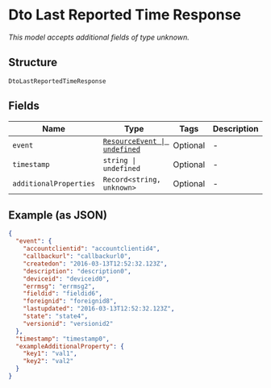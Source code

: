 
# Dto Last Reported Time Response

*This model accepts additional fields of type unknown.*

## Structure

`DtoLastReportedTimeResponse`

## Fields

| Name | Type | Tags | Description |
|  --- | --- | --- | --- |
| `event` | [`ResourceEvent \| undefined`](../../doc/models/resource-event.md) | Optional | - |
| `timestamp` | `string \| undefined` | Optional | - |
| `additionalProperties` | `Record<string, unknown>` | Optional | - |

## Example (as JSON)

```json
{
  "event": {
    "accountclientid": "accountclientid4",
    "callbackurl": "callbackurl0",
    "createdon": "2016-03-13T12:52:32.123Z",
    "description": "description0",
    "deviceid": "deviceid0",
    "errmsg": "errmsg2",
    "fieldid": "fieldid6",
    "foreignid": "foreignid8",
    "lastupdated": "2016-03-13T12:52:32.123Z",
    "state": "state4",
    "versionid": "versionid2"
  },
  "timestamp": "timestamp0",
  "exampleAdditionalProperty": {
    "key1": "val1",
    "key2": "val2"
  }
}
```

